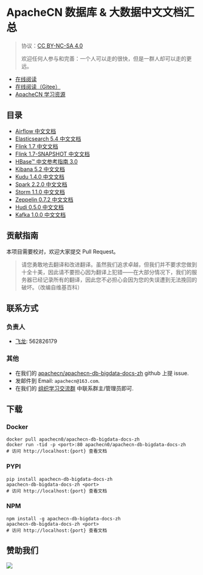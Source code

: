 # ApacheCN 数据库 &amp; 大数据中文文档汇总

> 协议：[CC BY-NC-SA 4.0](http://creativecommons.org/licenses/by-nc-sa/4.0/)
> 
> 欢迎任何人参与和完善：一个人可以走的很快，但是一群人却可以走的更远。

* [在线阅读](https://bddoc.apachecn.org)
* [在线阅读（Gitee）](https://apachecn.gitee.io/apachecn-db-bigdata-docs-zh/)
* [ApacheCN 学习资源](http://docs.apachecn.org/)

## 目录

+   [Airflow 中文文档](doc/airflow-doc-zh/SUMMARY.md)
+   [Elasticsearch 5.4 中文文档](doc/elasticsearch-54-doc-zh/SUMMARY.md)
+   [Flink 1.7 中文文档](doc/flink-17-doc-zh/SUMMARY.md)
+   [Flink 1.7-SNAPSHOT 中文文档](doc/flink-17snapshot-doc-zh/SUMMARY.md)
+   [HBase™ 中文参考指南 3.0](doc/hbase-30-doc-zh/SUMMARY.md)
+   [Kibana 5.2 中文文档](doc/kibana-52-doc-zh/SUMMARY.md)
+   [Kudu 1.4.0 中文文档](doc/kudu-140-doc-zh/SUMMARY.md)
+   [Spark 2.2.0 中文文档](doc/spark-220-doc-zh/SUMMARY.md)
+   [Storm 1.1.0 中文文档](doc/storm-110-doc-zh/SUMMARY.md)
+   [Zeppelin 0.7.2 中文文档](doc/zeppelin-072-doc-zh/SUMMARY.md)
+   [Hudi 0.5.0 中文文档](doc/hudi-050-doc-zh/SUMMARY.md)
+   [Kafka 1.0.0 中文文档](doc/kafka-100-doc-zh/SUMMARY.md)

## 贡献指南

本项目需要校对，欢迎大家提交 Pull Request。

> 请您勇敢地去翻译和改进翻译。虽然我们追求卓越，但我们并不要求您做到十全十美，因此请不要担心因为翻译上犯错——在大部分情况下，我们的服务器已经记录所有的翻译，因此您不必担心会因为您的失误遭到无法挽回的破坏。（改编自维基百科）

## 联系方式

### 负责人

* [飞龙](https://github.com/wizardforcel): 562826179

### 其他

*   在我们的 [apachecn/apachecn-db-bigdata-docs-zh](https://github.com/apachecn/apachecn-db-bigdata-docs-zh) github 上提 issue.
*   发邮件到 Email: `apachecn@163.com`.
*   在我们的 [组织学习交流群](http://www.apachecn.org/organization/348.html) 中联系群主/管理员即可.

## 下载

### Docker

```
docker pull apachecn0/apachecn-db-bigdata-docs-zh
docker run -tid -p <port>:80 apachecn0/apachecn-db-bigdata-docs-zh
# 访问 http://localhost:{port} 查看文档
```

### PYPI

```
pip install apachecn-db-bigdata-docs-zh
apachecn-db-bigdata-docs-zh <port>
# 访问 http://localhost:{port} 查看文档
```

### NPM

```
npm install -g apachecn-db-bigdata-docs-zh
apachecn-db-bigdata-docs-zh <port>
# 访问 http://localhost:{port} 查看文档
```

## 赞助我们

![](http://data.apachecn.org/img/about/donate.jpg)
